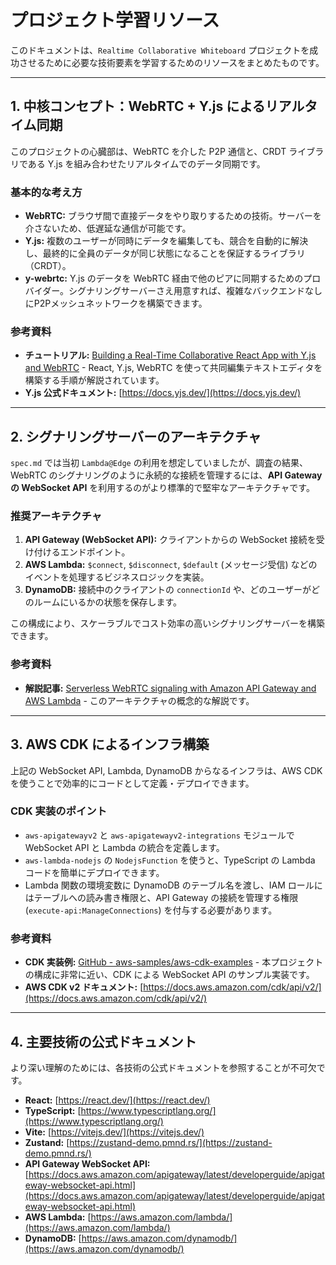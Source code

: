 # プロジェクト学習リソース

このドキュメントは、`Realtime Collaborative Whiteboard` プロジェクトを成功させるために必要な技術要素を学習するためのリソースをまとめたものです。

---

## 1. 中核コンセプト：WebRTC + Y.js によるリアルタイム同期

このプロジェクトの心臓部は、WebRTC を介した P2P 通信と、CRDT ライブラリである Y.js を組み合わせたリアルタイムでのデータ同期です。

### 基本的な考え方

- **WebRTC:** ブラウザ間で直接データをやり取りするための技術。サーバーを介さないため、低遅延な通信が可能です。
- **Y.js:** 複数のユーザーが同時にデータを編集しても、競合を自動的に解決し、最終的に全員のデータが同じ状態になることを保証するライブラリ（CRDT）。
- **y-webrtc:** Y.js のデータを WebRTC 経由で他のピアに同期するためのプロバイダー。シグナリングサーバーさえ用意すれば、複雑なバックエンドなしにP2Pメッシュネットワークを構築できます。

### 参考資料

- **チュートリアル:** [Building a Real-Time Collaborative React App with Y.js and WebRTC](https://dev.to/gauthamp/building-a-real-time-collaborative-react-app-with-yjs-and-webrtc-2b9j) - React, Y.js, WebRTC を使って共同編集テキストエディタを構築する手順が解説されています。
- **Y.js 公式ドキュメント:** [https://docs.yjs.dev/](https://docs.yjs.dev/)

---

## 2. シグナリングサーバーのアーキテクチャ

`spec.md` では当初 `Lambda@Edge` の利用を想定していましたが、調査の結果、WebRTC のシグナリングのように永続的な接続を管理するには、**API Gateway の WebSocket API** を利用するのがより標準的で堅牢なアーキテクチャです。

### 推奨アーキテクチャ

1.  **API Gateway (WebSocket API):** クライアントからの WebSocket 接続を受け付けるエンドポイント。
2.  **AWS Lambda:** `$connect`, `$disconnect`, `$default` (メッセージ受信) などのイベントを処理するビジネスロジックを実装。
3.  **DynamoDB:** 接続中のクライアントの `connectionId` や、どのユーザーがどのルームにいるかの状態を保存します。

この構成により、スケーラブルでコスト効率の高いシグナリングサーバーを構築できます。

### 参考資料

- **解説記事:** [Serverless WebRTC signaling with Amazon API Gateway and AWS Lambda](https://webrtchacks.com/serverless-webrtc-signaling-with-amazon-api-gateway-and-aws-lambda/) - このアーキテクチャの概念的な解説です。

---

## 3. AWS CDK によるインフラ構築

上記の WebSocket API, Lambda, DynamoDB からなるインフラは、AWS CDK を使うことで効率的にコードとして定義・デプロイできます。

### CDK 実装のポイント

- `aws-apigatewayv2` と `aws-apigatewayv2-integrations` モジュールで WebSocket API と Lambda の統合を定義します。
- `aws-lambda-nodejs` の `NodejsFunction` を使うと、TypeScript の Lambda コードを簡単にデプロイできます。
- Lambda 関数の環境変数に DynamoDB のテーブル名を渡し、IAM ロールにはテーブルへの読み書き権限と、API Gateway の接続を管理する権限 (`execute-api:ManageConnections`) を付与する必要があります。

### 参考資料

- **CDK 実装例:** [GitHub - aws-samples/aws-cdk-examples](https://github.com/aws-samples/aws-cdk-examples/tree/master/typescript/api-websocket-lambda-dynamodb) - 本プロジェクトの構成に非常に近い、CDK による WebSocket API のサンプル実装です。
- **AWS CDK v2 ドキュメント:** [https://docs.aws.amazon.com/cdk/api/v2/](https://docs.aws.amazon.com/cdk/api/v2/)

---

## 4. 主要技術の公式ドキュメント

より深い理解のためには、各技術の公式ドキュメントを参照することが不可欠です。

- **React:** [https://react.dev/](https://react.dev/)
- **TypeScript:** [https://www.typescriptlang.org/](https://www.typescriptlang.org/)
- **Vite:** [https://vitejs.dev/](https://vitejs.dev/)
- **Zustand:** [https://zustand-demo.pmnd.rs/](https://zustand-demo.pmnd.rs/)
- **API Gateway WebSocket API:** [https://docs.aws.amazon.com/apigateway/latest/developerguide/apigateway-websocket-api.html](https://docs.aws.amazon.com/apigateway/latest/developerguide/apigateway-websocket-api.html)
- **AWS Lambda:** [https://aws.amazon.com/lambda/](https://aws.amazon.com/lambda/)
- **DynamoDB:** [https://aws.amazon.com/dynamodb/](https://aws.amazon.com/dynamodb/)
